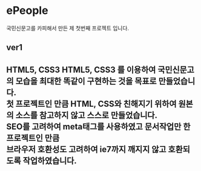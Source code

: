# ePeople

국민신문고를 카피해서 만든 제 첫번째 프로젝트 입니다.
<h2>ver1<h2>
<p>
HTML5, CSS3
HTML5, CSS3 를 이용하여 국민신문고의 모습을 최대한 똑같이 구현하는 것을 목표로 만들었습니다.<br/>
첫 프로젝트인 만큼 HTML, CSS와 친해지기 위하여 원본의 소스를 참고하지 않고 스스로 만들었습니다.<Br/>
SEO를 고려하여 meta태그를 사용하였고 문서작업만 한 프로젝트인 만큼<br/>
브라우저 호환성도 고려하여 ie7까지 깨지지 않고 호환되도록 작업하였습니다.
</p>
